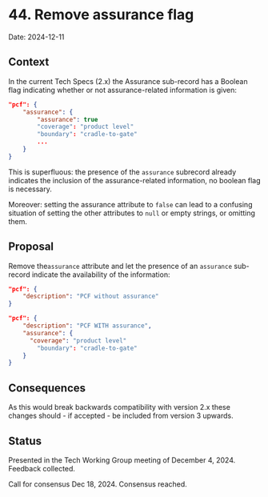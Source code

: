 # 44. Remove assurance flag

Date: 2024-12-11

## Context

In the current Tech Specs (2.x) the Assurance sub-record has a Boolean flag indicating whether or not assurance-related information is given:

```json
"pcf": {
	"assurance": {
		"assurance": true
		"coverage": "product level"
		"boundary": "cradle-to-gate"
		...
	}
}
```

This is superfluous: the presence of the `assurance` subrecord already indicates the inclusion of the assurance-related information, no boolean flag is necessary.

Moreover: setting the assurance attribute to `false` can lead to a confusing situation of setting the other attributes to `null` or empty strings, or omitting them.

## Proposal

Remove the`assurance` attribute and let the presence of an `assurance` sub-record indicate the availability of the information:

```json
"pcf": {
	"description": "PCF without assurance"
}
```

```json
"pcf": {
	"description": "PCF WITH assurance",
	"assurance": { 
	  "coverage": "product level"
		"boundary": "cradle-to-gate"
	}
}
```

## Consequences

As this would break backwards compatibility with version 2.x these changes should - if accepted - be included from version 3 upwards.

## Status

Presented in the Tech Working Group meeting of December 4, 2024. Feedback collected.

Call for consensus Dec 18, 2024.
Consensus reached.



